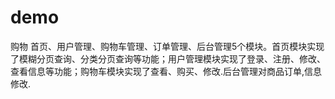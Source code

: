 # demo
购物
首页、用户管理、购物车管理、订单管理、后台管理5个模块。首页模块实现了模糊分页查询、分类分页查询等功能；用户管理模块实现了登录、注册、修改、查看信息等功能；购物车模块实现了查看、购买、修改.后台管理对商品订单,信息修改.
